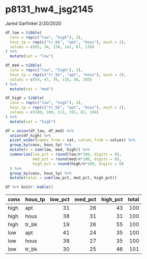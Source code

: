 p8131\_hw4\_jsg2145
================
Jared Garfinkel
2/20/2020

``` r
df_low = tibble(
  conx = rep(c("low", "high"), 3),
  hous_tp = rep(c("tr_bk", "apt", "hous"), each = 2),
  values = c(65, 34, 130, 141, 67, 130)
) %>% 
  mutate(sat = "low")

df_med = tibble(
  conx = rep(c("low", "high"), 3),
  hous_tp = rep(c("tr_bk", "apt", "hous"), each = 2),
  values = c(54, 47, 76, 116, 48, 105)
) %>% 
  mutate(sat = "med")

df_high = tibble(
  conx = rep(c("low", "high"), 3),
  hous_tp = rep(c("tr_bk", "apt", "hous"), each = 2),
  values = c(100, 100, 111, 191, 62, 104)
) %>% 
  mutate(sat = "high")

df = union(df_low, df_med) %>% 
  union(df_high) %>% 
  pivot_wider(names_from = sat, values_from = values) %>% 
  group_by(conx, hous_tp) %>% 
  mutate(n = sum(low, med, high)) %>% 
  summarize(low_pct = round(low/n*100, digits = 0),
            med_pct = round(med/n*100, digits = 0),
            high_pct = round(high/n*100, digits = 0)
  ) %>% 
  group_by(conx, hous_tp) %>% 
  mutate(total = sum(low_pct, med_pct, high_pct))
```

``` r
df %>% knitr::kable()
```

| conx | hous\_tp | low\_pct | med\_pct | high\_pct | total |
| :--- | :------- | -------: | -------: | --------: | ----: |
| high | apt      |       31 |       26 |        43 |   100 |
| high | hous     |       38 |       31 |        31 |   100 |
| high | tr\_bk   |       19 |       26 |        55 |   100 |
| low  | apt      |       41 |       24 |        35 |   100 |
| low  | hous     |       38 |       27 |        35 |   100 |
| low  | tr\_bk   |       30 |       25 |        46 |   101 |
